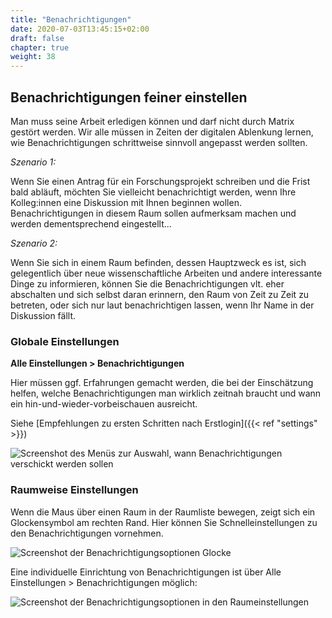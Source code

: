 ```yaml
---
title: "Benachrichtigungen"
date: 2020-07-03T13:45:15+02:00
draft: false
chapter: true
weight: 38
---
```

## Benachrichtigungen feiner einstellen

Man muss seine Arbeit erledigen können und darf nicht durch Matrix gestört werden. Wir alle müssen in Zeiten der digitalen Ablenkung lernen, wie Benachrichtigungen schrittweise sinnvoll angepasst werden sollten. 

*Szenario 1:*

Wenn Sie einen Antrag für ein Forschungsprojekt schreiben und die Frist bald abläuft, möchten Sie vielleicht benachrichtigt werden, wenn Ihre Kolleg:innen eine Diskussion mit Ihnen beginnen wollen.  Benachrichtigungen in diesem Raum sollen aufmerksam machen und werden dementsprechend eingestellt...

*Szenario 2:*

Wenn Sie sich in einem Raum befinden, dessen Hauptzweck es ist, sich gelegentlich über neue wissenschaftliche Arbeiten und andere interessante Dinge zu informieren, können Sie die Benachrichtigungen vlt. eher abschalten und sich selbst daran erinnern, den Raum von Zeit zu Zeit zu betreten, oder sich nur laut benachrichtigen lassen, wenn Ihr Name in der Diskussion fällt.

### Globale Einstellungen

**Alle Einstellungen > Benachrichtigungen**

Hier müssen ggf. Erfahrungen gemacht werden, die bei der Einschätzung helfen, welche Benachrichtigungen man wirklich zeitnah braucht und wann ein hin-und-wieder-vorbeischauen ausreicht.

Siehe [Empfehlungen zu ersten Schritten nach Erstlogin]({{< ref "settings" >}})

![Screenshot des Menüs zur Auswahl, wann Benachrichtigungen verschickt werden sollen](/doc/images/notifications2.png)

### Raumweise Einstellungen

Wenn die Maus über einen Raum in der Raumliste bewegen, zeigt sich ein Glockensymbol am rechten Rand. Hier können Sie Schnelleinstellungen zu den Benachrichtigungen vornehmen.

![Screenshot der Benachrichtigungsoptionen Glocke](/doc/images/notification-rooms.png)

Eine individuelle Einrichtung von Benachrichtigungen ist über Alle Einstellungen > Benachrichtigungen möglich:

![Screenshot der Benachrichtigungsoptionen in den Raumeinstellungen](/doc/images/notification-rooms2.png)